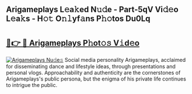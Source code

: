 ## Arigameplays L𝚎a𝚔ed N𝚞𝚍e - Part-5qV Vi𝚍𝚎o L𝚎a𝚔s - H𝚘𝚝 O𝚗𝚕yf𝚊ns P𝚑𝚘tos Du0Lq

# <h2><a href="http://kf15x5.oniu.top/?m=Arigameplays">🔗👉 🔴 Arigameplays P𝚑ot𝚘𝚜 V𝚒d𝚎o</a></h2>

[![Arigameplays Nu𝚍e𝚜](https://i.imgur.com/0qMVB7G.gif)](http://kf15x5.oniu.top/?m=Arigameplays)
Social media personality Arigameplays, acclaimed for disseminating dance and lifestyle ideas, through presentations and personal vlogs. Approachability and authenticity are the cornerstones of Arigameplays's public persona, but the enigma of his private life continues to intrigue the public.  
